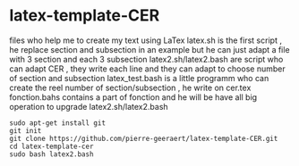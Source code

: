 # latex-template-CER
files who help me to create my text using LaTex
latex.sh is the first script , he replace section and subsection in an example but he can just adapt a file with 3 section and each 3 subsection
latex2.sh/latex2.bash are script who can adapt CER , they write each line and they can adapt to choose number of section and subsection
latex_test.bash is a little programm who can create the reel number of section/subsection , he write on cer.tex
fonction.bahs contains a part of fonction and he will be have all big operation to upgrade latex2.sh/latex2.bash



```
sudo apt-get install git
git init
git clone https://github.com/pierre-geeraert/latex-template-CER.git
cd latex-template-cer
sudo bash latex2.bash
```
